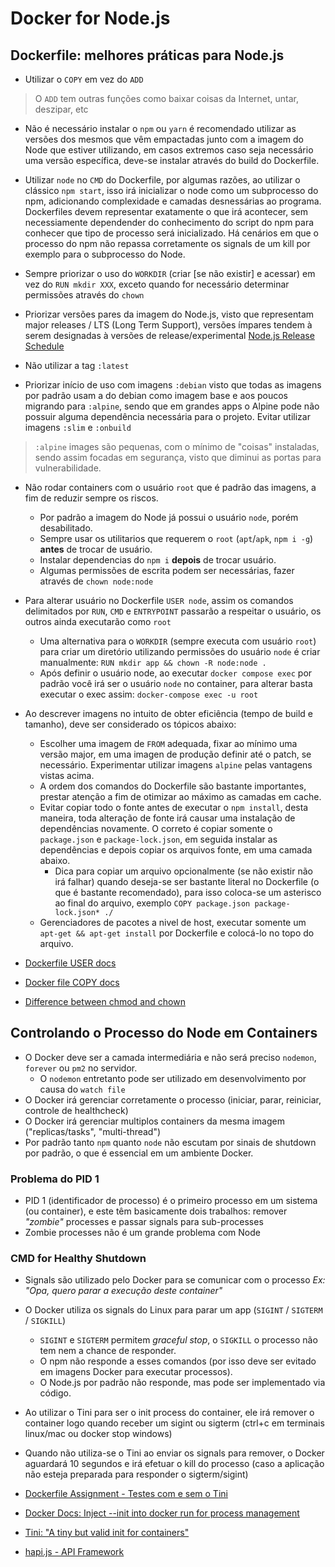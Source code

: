 # Docker for Node.js

## Dockerfile: melhores práticas para Node.js

- Utilizar o `COPY` em vez do `ADD`

> O `ADD` tem outras funções como baixar coisas da Internet, untar, deszipar, etc

- Não é necessário instalar o `npm` ou `yarn` é recomendado utilizar as versões dos mesmos que vêm empactadas junto com a imagem do Node que estiver utilizando, em casos extremos caso seja necessário uma versão específica, deve-se instalar através do build do Dockerfile.

- Utilizar `node` no `CMD` do Dockerfile, por algumas razões, ao utilizar o clássico `npm start`, isso irá inicializar o node como um subprocesso do npm, adicionando complexidade e camadas desnessárias ao programa. Dockerfiles devem representar exatamente o que irá acontecer, sem necessiamente dependender do conhecimento do script do npm para conhecer que tipo de processo será inicializado. Há cenários em que o processo do npm não repassa corretamente os signals de um kill por exemplo para o subprocesso do Node.

- Sempre priorizar o uso do `WORKDIR` (criar [se não existir] e acessar) em vez do `RUN mkdir XXX`, exceto quando for necessário determinar permissões através do `chown`

- Priorizar versões pares da imagem do Node.js, visto que representam major releases / LTS (Long Term Support), versões ímpares tendem à serem designadas à versões de release/experimental [Node.js Release Schedule](https://github.com/nodejs/Release#release-schedule)
- Não utilizar a tag `:latest`
- Priorizar início de uso com imagens `:debian` visto que todas as imagens por padrão usam a do debian como imagem base e aos poucos migrando para `:alpine`, sendo que em grandes apps o Alpine pode não possuir alguma dependência necessária para o projeto. Evitar utilizar imagens `:slim` e `:onbuild`

> `:alpine` images são pequenas, com o mínimo de "coisas" instaladas, sendo assim focadas em segurança, visto que diminui as portas para vulnerabilidade.

- Não rodar containers com o usuário `root` que é padrão das imagens, a fim de reduzir sempre os riscos.
  - Por padrão a imagem do Node já possui o usuário `node`, porém desabilitado.
  - Sempre usar os utilitarios que requerem o `root` (`apt`/`apk`, `npm i -g`) **antes** de trocar de usuário.
  - Instalar dependencias do `npm i` **depois** de trocar usuário.
  - Algumas permissões de escrita podem ser necessárias, fazer através de `chown node:node`

- Para alterar usuário no Dockerfile `USER node`, assim os comandos delimitados por `RUN`, `CMD` e `ENTRYPOINT` passarão a respeitar o usuário, os outros ainda executarão como `root`
  - Uma alternativa para o `WORKDIR` (sempre executa com usuário `root`) para criar um diretório utilizando permissões do usuário `node` é criar manualmente: `RUN mkdir app && chown -R node:node .`
  - Após definir o usuário node, ao executar `docker compose exec` por padrão você irá ser o usuário `node` no container, para alterar basta executar o exec assim: `docker-compose exec -u root`

- Ao descrever imagens no intuito de obter eficiência (tempo de build e tamanho), deve ser considerado os tópicos abaixo:
  - Escolher uma imagem de `FROM` adequada, fixar ao mínimo uma versão major, em uma imagen de produção definir até o patch, se necessário. Experimentar utilizar imagens `alpine` pelas vantagens vistas acima.
  - A ordem dos comandos do Dockerfile são bastante importantes, prestar atenção a fim de otimizar ao máximo as camadas em cache.
  - Evitar copiar todo o fonte antes de executar o `npm install`, desta maneira, toda alteração de fonte irá causar uma instalação de dependências novamente. O correto é copiar somente o `package.json` e `package-lock.json`, em seguida instalar as dependências e depois copiar os arquivos fonte, em uma camada abaixo.
    - Dica para copiar um arquivo opcionalmente (se não existir não irá falhar) quando deseja-se ser bastante literal no Dockerfile (o que é bastante recomendado), para isso coloca-se um asterisco ao final do arquivo, exemplo `COPY package.json package-lock.json* ./`
  - Gerenciadores de pacotes a nivel de host, executar somente um `apt-get && apt-get install` por Dockerfile e colocá-lo no topo do arquivo.

- [Dockerfile USER docs](https://docs.docker.com/engine/reference/builder/#user)
- [Docker file COPY docs](https://docs.docker.com/engine/reference/builder/#copy)
- [Difference between chmod and chown](https://www.unixtutorial.org/difference-between-chmod-and-chown)

## Controlando o Processo do Node em Containers

- O Docker deve ser a camada intermediária e não será preciso `nodemon`, `forever` ou `pm2` no servidor.
  - O `nodemon` entretanto pode ser utilizado em desenvolvimento por causa do `watch file`
- O Docker irá gerenciar corretamente o processo (iniciar, parar, reiniciar, controle de healthcheck)
- O Docker irá gerenciar multiplos containers da mesma imagem ("replicas/tasks", "multi-thread")
- Por padrão tanto `npm` quanto `node` não escutam por sinais de shutdown por padrão, o que é essencial em um ambiente Docker.

### Problema do PID 1

- PID 1 (identificador de processo) é o primeiro processo em um sistema (ou container), e este têm basicamente dois trabalhos: remover _"zombie"_ processes e passar signals para sub-processes
- Zombie processes não é um grande problema com Node

### CMD for Healthy Shutdown

- Signals são utilizado pelo Docker para se comunicar com o processo  _Ex: "Opa, quero parar a execução deste container"_
- O Docker utiliza os signals do Linux para parar um app (`SIGINT` / `SIGTERM` / `SIGKILL`)
  - `SIGINT` e `SIGTERM` permitem _graceful stop_, o `SIGKILL` o processo não tem nem a chance de responder.
  - O npm não responde a esses comandos (por isso deve ser evitado em imagens Docker para executar processos).
  - O Node.js por padrão não responde, mas pode ser implementado via código.

- Ao utilizar o Tini para ser o init process do container, ele irá remover o container logo quando receber um sigint ou sigterm (ctrl+c em terminais linux/mac ou docker stop windows)
- Quando não utiliza-se o Tini ao enviar os signals para remover, o Docker aguardará 10 segundos e irá efetuar o kill do processo (caso a aplicação não esteja preparada para responder o sigterm/sigint)
- [Dockerfile Assignment - Testes com e sem o Tini](resources/docker-mastery-for-nodejs/assignment-dockerfile)

- [Docker Docs: Inject --init into docker run for process management](https://docs.docker.com/engine/reference/run/#specify-an-init-process)
- [Tini: "A tiny but valid init for containers"](https://github.com/krallin/tini)
- [hapi.js - API Framework](https://hapijs.com/)
